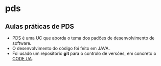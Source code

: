 # pds

## Aulas práticas de PDS

 - PDS é uma UC que aborda o tema dos padões de desenvolvimento de software.
 - O desenvolvimento do código foi feito em JAVA.
 - Foi usado um repositório **git** para o controlo de versões, em concreto o [CODE.UA](https://code.ua.pt).